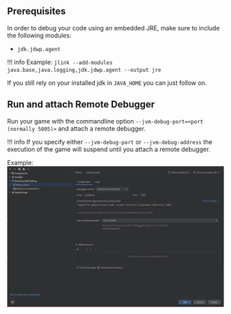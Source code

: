 ## Prerequisites
In order to debug your code using an embedded JRE, make sure to include the following modules:

- `jdk.jdwp.agent`

!!! info
    Example: `jlink --add-modules java.base,java.logging,jdk.jdwp.agent --output jre`

If you still rely on your installed jdk in `JAVA_HOME` you can just follow on.

## Run and attach Remote Debugger
Run your game with the commandline option `--jvm-debug-port=<port (normally 5005)>` and attach a remote debugger.

!!! info
    If you specify either `--jvm-debug-port` or `--jvm-debug-address` the execution of the game will suspend until you attach a remote debugger.

Example:  
![remote debug configuration](../assets/img/remote_debug_configuration.png)
